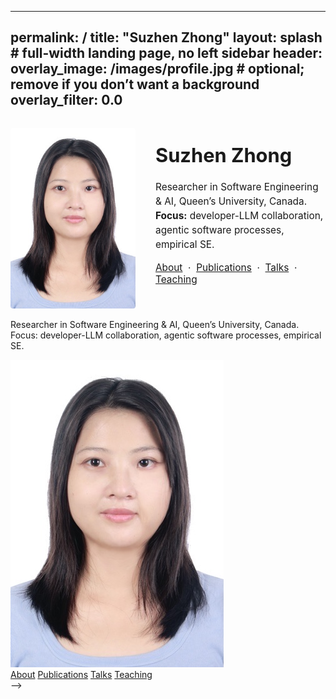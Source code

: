 <!-- ---
permalink: /
title: "Suzhen Zhong"
layout: single          # shows the standard left sidebar
author_profile: true    # puts your photo/contact block there
--- -->

---
permalink: /
title: "Suzhen Zhong"
layout: splash    # full-width landing page, no left sidebar
header:
  overlay_image: /images/profile.jpg   # optional; remove if you don’t want a background
  overlay_filter: 0.0
---

<div style="display:flex; flex-wrap:wrap; align-items:center; margin-top:2rem">

  <!-- Photo -->
  <div style="flex:0 0 200px; max-width:200px; margin-right:2rem">
    <img src="/images/profile.jpg" alt="Suzhen Zhong" style="width:100%; border-radius:4px;">
  </div>

  <!-- Text -->
  <div style="flex:1; min-width:260px">
    <h1 style="margin-top:0; font-size:2.2em;">Suzhen Zhong</h1>
    <p style="font-size:1.1em; line-height:1.5;">
      Researcher in Software Engineering &amp; AI, Queen’s University, Canada.<br>
      <strong>Focus:</strong> developer-LLM collaboration, agentic software processes, empirical SE.
    </p>

   <p style="margin-top:1rem; font-size:1.1em;">
      <a href="/about/">About</a> &nbsp;·&nbsp;
      <a href="/publications/">Publications</a> &nbsp;·&nbsp;
      <a href="/talks/">Talks</a> &nbsp;·&nbsp;
      <a href="/teaching/">Teaching</a>
    </p>
  </div>

</div>

<!-- 
<div class="home-wrapper">

<!-- <h1 class="home-title">Suzhen Zhong</h1> -->

<p class="home-tagline">
  Researcher in Software Engineering & AI, Queen’s University, Canada.<br>
  Focus: developer-LLM collaboration, agentic software processes, empirical SE.
</p>

<img src="/images/profile.jpg" alt="Suzhen Zhong" class="home-avatar">

<nav id="quick-nav" class="home-nav">
  <a href="/about/">About</a>
  <a href="/publications/">Publications</a>
  <a href="/talks/">Talks</a>
  <a href="/teaching/">Teaching</a>
</nav>

</div> -->
